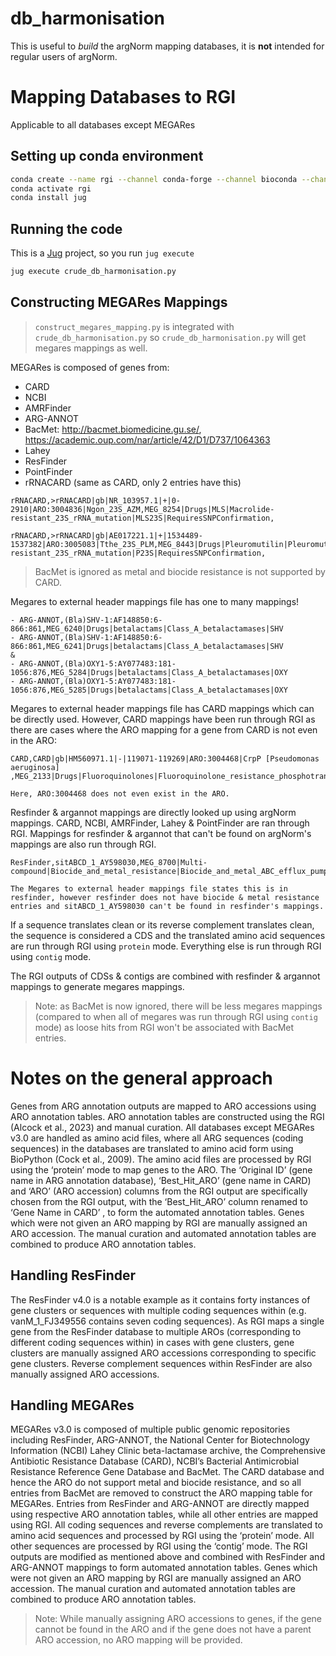 # db_harmonisation

This is useful to _build_ the argNorm mapping databases, it is **not** intended for regular users of argNorm.

# Mapping Databases to RGI

Applicable to all databases except MEGARes

## Setting up conda environment

```bash
conda create --name rgi --channel conda-forge --channel bioconda --channel defaults rgi
conda activate rgi
conda install jug
```

## Running the code

This is a [Jug](https://jug.rtfd.io/) project, so you run `jug execute`

```bash
jug execute crude_db_harmonisation.py
```

## Constructing MEGARes Mappings

> `construct_megares_mapping.py` is integrated with `crude_db_harmonisation.py` so `crude_db_harmonisation.py` will get megares mappings as well.

MEGARes is composed of genes from:
- CARD
- NCBI
- AMRFinder
- ARG-ANNOT
- BacMet: http://bacmet.biomedicine.gu.se/, https://academic.oup.com/nar/article/42/D1/D737/1064363
- Lahey
- ResFinder
- PointFinder
- rRNACARD (same as CARD, only 2 entries have this)

```
rRNACARD,>rRNACARD|gb|NR_103957.1|+|0-2910|ARO:3004836|Ngon_23S_AZM,MEG_8254|Drugs|MLS|Macrolide-resistant_23S_rRNA_mutation|MLS23S|RequiresSNPConfirmation,

rRNACARD,>rRNACARD|gb|AE017221.1|+|1534489-1537382|ARO:3005083|Tthe_23S_PLM,MEG_8443|Drugs|Pleuromutilin|Pleuromutilin-resistant_23S_rRNA_mutation|P23S|RequiresSNPConfirmation,
```

> BacMet is ignored as metal and biocide resistance is not supported by CARD.

Megares to external header mappings file has one to many mappings!
```
- ARG-ANNOT,(Bla)SHV-1:AF148850:6-866:861,MEG_6240|Drugs|betalactams|Class_A_betalactamases|SHV
- ARG-ANNOT,(Bla)SHV-1:AF148850:6-866:861,MEG_6241|Drugs|betalactams|Class_A_betalactamases|SHV
&
- ARG-ANNOT,(Bla)OXY1-5:AY077483:181-1056:876,MEG_5284|Drugs|betalactams|Class_A_betalactamases|OXY
- ARG-ANNOT,(Bla)OXY1-5:AY077483:181-1056:876,MEG_5285|Drugs|betalactams|Class_A_betalactamases|OXY
```

Megares to external header mappings file has CARD mappings which can be directly used. However, CARD mappings have been run through RGI as there are cases where the ARO mapping for a gene from CARD is not even in the ARO:

```
CARD,CARD|gb|HM560971.1|-|119071-119269|ARO:3004468|CrpP [Pseudomonas aeruginosa] ,MEG_2133|Drugs|Fluoroquinolones|Fluoroquinolone_resistance_phosphotransferase|CRPP,

Here, ARO:3004468 does not even exist in the ARO.
```

Resfinder & argannot mappings are directly looked up using argNorm mappings. CARD, NCBI, AMRFinder, Lahey & PointFinder are ran through RGI. Mappings for resfinder & argannot that can't be found on argNorm's mappings are also run through RGI.

```
ResFinder,sitABCD_1_AY598030,MEG_8700|Multi-compound|Biocide_and_metal_resistance|Biocide_and_metal_ABC_efflux_pumps|SITABCD,

The Megares to external header mappings file states this is in resfinder, however resfinder does not have biocide & metal resistance entries and sitABCD_1_AY598030 can't be found in resfinder's mappings.
```

If a sequence translates clean or its reverse complement translates clean, the sequence is considered a CDS and the translated amino acid sequences are run through RGI using `protein` mode. Everything else is run through RGI using `contig` mode.

The RGI outputs of CDSs & contigs are combined with resfinder & argannot mappings to generate megares mappings.

> Note: as BacMet is now ignored, there will be less megares mappings (compared to when all of megares was run through RGI using `contig` mode) as loose hits from RGI won't be associated with BacMet entries.

# Notes on the general approach

Genes from ARG annotation outputs are mapped to ARO accessions using ARO annotation tables. ARO annotation tables are constructed using the RGI (Alcock et al., 2023) and manual curation. All databases except MEGARes v3.0 are handled as amino acid files, where all ARG sequences (coding sequences) in the databases are translated to amino acid form using BioPython (Cock et al., 2009). The amino acid files are processed by RGI using the ‘protein’ mode to map genes to the ARO. The ‘Original ID’ (gene name in ARG annotation database), ‘Best_Hit_ARO’ (gene name in CARD) and ‘ARO’ (ARO accession) columns from the RGI output are specifically chosen from the RGI output, with the ‘Best_Hit_ARO’ column renamed to ‘Gene Name in CARD’ , to form the automated annotation tables. Genes which were not given an ARO mapping by RGI are manually assigned an ARO accession. The manual curation and automated annotation tables are combined to produce ARO annotation tables.

## Handling ResFinder
The ResFinder v4.0 is a notable example as it contains forty instances of gene clusters or sequences with multiple coding sequences within (e.g. vanM_1_FJ349556 contains seven coding sequences). As RGI maps a single gene from the ResFinder database to multiple AROs (corresponding to different coding sequences within) in cases with gene clusters, gene clusters are manually assigned ARO accessions corresponding to specific gene clusters. Reverse complement sequences within ResFinder are also manually assigned ARO accessions.

## Handling MEGARes
MEGARes v3.0 is composed of multiple public genomic repositories including ResFinder, ARG-ANNOT, the National Center for Biotechnology Information (NCBI) Lahey Clinic beta-lactamase archive, the Comprehensive Antibiotic Resistance Database (CARD), NCBI’s Bacterial Antimicrobial Resistance Reference Gene Database and BacMet. The CARD database and hence the ARO do not support metal and biocide resistance, and so all entries from BacMet are removed to construct the ARO mapping table for MEGARes. Entries from ResFinder and ARG-ANNOT are directly mapped using respective ARO annotation tables, while all other entries are mapped using RGI. All coding sequences and reverse complements are translated to amino acid sequences and processed by RGI using the ‘protein’ mode. All other sequences are processed by RGI using the ‘contig’ mode. The RGI outputs are modified as mentioned above and combined with ResFinder and ARG-ANNOT mappings to form automated annotation tables. Genes which were not given an ARO mapping by RGI are manually assigned an ARO accession. The manual curation and automated annotation tables are combined to produce ARO annotation tables.

> Note: While manually assigning ARO accessions to genes, if the gene cannot be found in the ARO and if the gene does not have a parent ARO accession, no ARO mapping will be provided.
